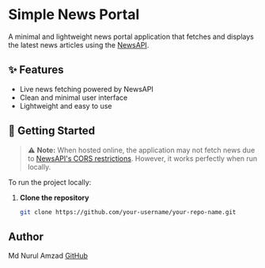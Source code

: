 # Simple News Portal

A minimal and lightweight news portal application that fetches and displays the latest news articles using the [NewsAPI](https://newsapi.org/).

## ✨ Features

- Live news fetching powered by NewsAPI  
- Clean and minimal user interface  
- Lightweight and easy to use  

## 🚀 Getting Started

> ⚠️ **Note:** When hosted online, the application may not fetch news due to [NewsAPI's CORS restrictions](https://newsapi.org/docs/faq). However, it works perfectly when run locally.

To run the project locally:

1. **Clone the repository**
   ```bash
   git clone https://github.com/your-username/your-repo-name.git
   
## Author
Md Nurul Amzad
[GitHub](https://github.com/nu-amzad)
